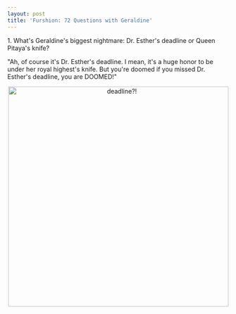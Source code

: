 ```yaml
---
layout: post
title: 'Furshion: 72 Questions with Geraldine'
---
```



<p class="message">
  1. What's Geraldine's biggest nightmare: Dr. Esther's deadline or Queen Pitaya's knife?
</p>

"Ah, of course it's Dr. Esther's deadline. I mean, it's a huge honor to be under her royal highest's knife. But you're doomed if you missed Dr. Esther's deadline, you are DOOMED!"
<p align='center'><img src='{{site.baseurl}}/public/assets/img/ying_nm.jpg' alt='deadline?!' height='500'></p>
